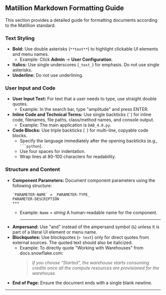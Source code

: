 ## Matillion Markdown Formatting Guide

This section provides a detailed guide for formatting documents according to the Matillion standard.

### Text Styling

* **Bold:** Use double asterisks (`**text**`) to highlight clickable UI elements and menu names.
    * Example: Click **Admin** → **User Configuration**.
* **Italics:** Use single underscores (`_text_`) for emphasis. Do not use single asterisks.
* **Underline:** Do not use underlining.

### User Input and Code

* **User Input Text:** For text that a user needs to type, use straight double quotes.
    * Example: In the search bar, type "amplitude" and press ENTER.
* **Inline Code and Technical Terms:** Use single backticks (`` ` ``) for inline code, filenames, file paths, class/method names, and console output.
    * Example: The main application is `DAB_4.0.py`.
* **Code Blocks:** Use triple backticks (```` ````) for multi-line, copyable code blocks.
    * Specify the language immediately after the opening backticks (e.g., ` ```python`).
    * Use four spaces for indentation.
    * Wrap lines at 80-100 characters for readability.

### Structure and Content

* **Component Parameters:** Document component parameters using the following structure:
    ```
    `PARAMETER-NAME` = _PARAMETER-TYPE_
    PARAMETER-DESCRIPTION
    ***
    ```
    * Example:
        `Name` = _string_
        A human-readable name for the component.
        ***
* **Ampersand:** Use "and" instead of the ampersand symbol (`&`) unless it is part of a literal UI element or menu name.
* **Blockquotes:** Use blockquotes (`> text`) only for direct quotes from external sources. The quoted text should also be italicized.
    * Example:
        To directly quote "Working with Warehouses" from docs.snowflake.com:
        > _If you choose "Started", the warehouse starts consuming credits once all the compute resources are provisioned for the warehouse._
* **End of Page:** Ensure the document ends with a single blank newline.

---

